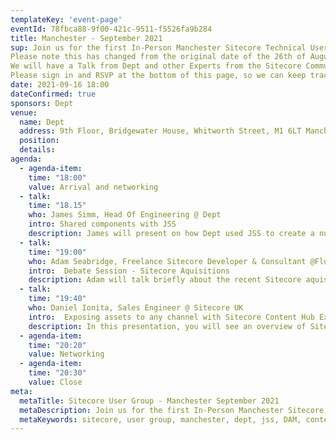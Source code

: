 ```yaml
---
templateKey: 'event-page'
eventId: 78fbca88-9f00-421c-9511-f5526fa9b284
title: Manchester - September 2021
sup: Join us for the first In-Person Manchester Sitecore Technical User Group meetup in well over a year! 
Please note this has changed from the original date of the 26th of August so please re-register if you had previously done so.
We will have a Talk from Dept and other Experts from the Sitecore Community, it will be hosted at Dept and they are kindly providing Beer and Pizza too. We will be following government advice for hosting events to ensure that all attendees are safe.
Please sign in and RSVP at the bottom of this page, so we can keep track of numbers for Food and Drinks. 
date: 2021-09-16 18:00
dateConfirmed: true
sponsors: Dept
venue:
  name: Dept 
  address: 9th Floor, Bridgewater House, Whitworth Street, M1 6LT Manchester
  position: 
  details: 
agenda:
  - agenda-item:
    time: "18:00"
    value: Arrival and networking
  - talk:
    time: "18.15"
    who: James Simm, Head Of Engineering @ Dept 
    intro: Shared components with JSS
    description: James will present on how Dept used JSS to create a number of shared components to use for the London Marathon website.
  - talk: 
    time: "19:00"
    who: Adam Seabridge, Freelance Sitecore Developer & Consultant @Flux Digital
    intro:  Debate Session - Sitecore Aquisitions
    description: Adam will talk briefly about the recent Sitecore aquistions (Moosend, Boxever, Four51 etc) and what they are. We can then debate how Sitecore might utilise them within their product offering in the near future.
  - talk:
    time: "19:40"
    who: Daniel Ionita, Sales Engineer @ Sitecore UK
    intro:  Exposing assets to any channel with Sitecore Content Hub Experience Edge
    description: In this presentation, you will see an overview of Sitecore Content Hub Experience Edge and a detailed demonstration of combining Content Hub DAM with Microsoft Teams which will ultimately allow users to insert DAM pre-approved images into Teams messages.
  - agenda-item:
    time: "20:20"
    value: Networking
  - agenda-item:
    time: "20:30"
    value: Close
meta:
  metaTitle: Sitecore User Group - Manchester September 2021  
  metaDescription: Join us for the first In-Person Manchester Sitecore Technical User Group meetup in well over a year! 
  metaKeywords: sitecore, user group, manchester, dept, jss, DAM, content hub, aquistions, experience edge
---
```

